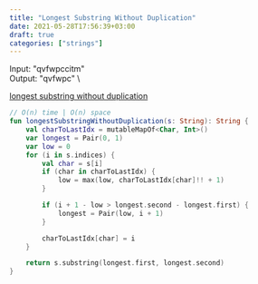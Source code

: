 ```yaml
---
title: "Longest Substring Without Duplication"
date: 2021-05-28T17:56:39+03:00
draft: true
categories: ["strings"]
---
```


Input: "qvfwpccitm" \
Output: "qvfwpc" \

[longest substring without duplication](https://github.com/solairerove/algs4-leprosorium/blob/master/src/main/kotlin/com/github/solairerove/algs4/leprosorium/strings/LongestSubstringWithoutDuplication.kt)

```kotlin
// O(n) time | O(n) space
fun longestSubstringWithoutDuplication(s: String): String {
    val charToLastIdx = mutableMapOf<Char, Int>()
    var longest = Pair(0, 1)
    var low = 0
    for (i in s.indices) {
        val char = s[i]
        if (char in charToLastIdx) {
            low = max(low, charToLastIdx[char]!! + 1)
        }

        if (i + 1 - low > longest.second - longest.first) {
            longest = Pair(low, i + 1)
        }

        charToLastIdx[char] = i
    }

    return s.substring(longest.first, longest.second)
}
```
